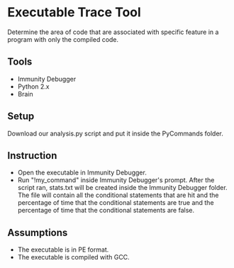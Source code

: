 # Executable Trace Tool
Determine the area of code that are associated with specific feature in a program with only the compiled code.

Tools
-----
+   Immunity Debugger 
+   Python 2.x
+   Brain

Setup
-----
Download our analysis.py script and put it inside the PyCommands folder.

Instruction
-----------
+   Open the executable in Immunity Debugger. 
+   Run "!my_command" inside Immunity Debugger's prompt. After the script ran, stats.txt will be created inside the Immunity Debugger folder. The file will contain all the conditional statements that are hit and the percentage of time that the conditional statements are true and the percentage of time that the conditional statements are false.

Assumptions
-----------
+   The executable is in PE format. 
+   The executable is compiled with GCC. 
